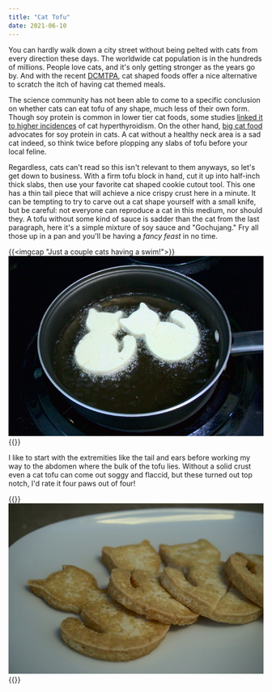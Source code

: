 ```yaml
---
title: "Cat Tofu"
date: 2021-06-10
---
```


You can hardly walk down a city street without being pelted with cats from every direction these days. The worldwide cat population is in the hundreds of millions. People love cats, and it's only getting stronger as the years go by. And with the recent [DCMTPA](https://en.wikipedia.org/wiki/Dog_and_Cat_Meat_Trade_Prohibition_Act_of_2018), cat shaped foods offer a nice alternative to scratch the itch of having cat themed meals.

The science community has not been able to come to a specific conclusion on whether cats can eat tofu of any shape, much less of their own form. Though soy protein is common in lower tier cat foods, some studies [linked it to higher incidences](https://www.ncbi.nlm.nih.gov/pmc/articles/PMC4967369/) of cat hyperthyroidism. On the other hand, [big cat food](https://www.hillspet.com/pet-care/nutrition-feeding/benefits-of-soy-in-pet-food) advocates for soy protein in cats. A cat without a healthy neck area is a sad cat indeed, so think twice before plopping any slabs of tofu before your local feline.

Regardless, cats can't read so this isn't relevant to them anyways, so let's get down to business. With a firm tofu block in hand, cut it up into half-inch thick slabs, then use your favorite cat shaped cookie cutout tool. This one has a thin tail piece that will achieve a nice crispy crust here in a minute. It can be tempting to try to carve out a cat shape yourself with a small knife, but be careful: not everyone can reproduce a cat in this medium, nor should they. A tofu without some kind of sauce is sadder than the cat from the last paragraph, here it's a simple mixture of soy sauce and "Gochujang." Fry all those up in a pan and you'll be having a _fancy feast_ in no time.

{{<imgcap "Just a couple cats having a swim!">}}![](fry.jpg){{</imgcap>}}

I like to start with the extremities like the tail and ears before working my way to the abdomen where the bulk of the tofu lies. Without a solid crust even a cat tofu can come out soggy and flaccid, but these turned out top notch, I'd rate it four paws out of four!

{{<img>}}![](cats.jpg){{</img>}}
